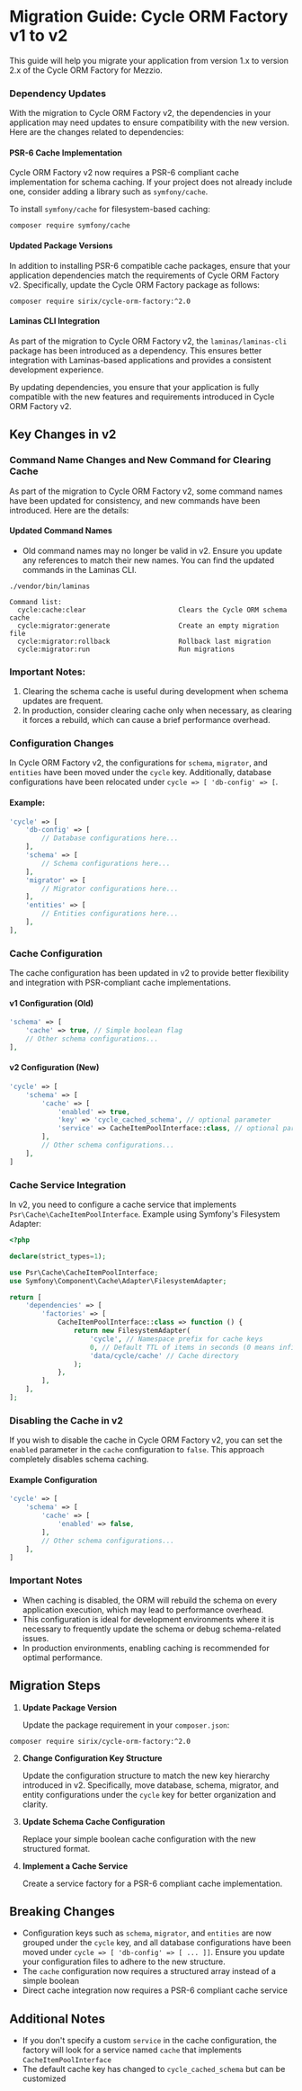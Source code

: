 # Migration Guide: Cycle ORM Factory v1 to v2

This guide will help you migrate your application from version 1.x to version 2.x of the Cycle ORM Factory for Mezzio.

### Dependency Updates

With the migration to Cycle ORM Factory v2, the dependencies in your application may need updates to ensure
compatibility with the new version. Here are the changes related to dependencies:

#### PSR-6 Cache Implementation

Cycle ORM Factory v2 now requires a PSR-6 compliant cache implementation for schema caching. If your project does not
already include one, consider adding a library such as `symfony/cache`.

To install `symfony/cache` for filesystem-based caching:

```shell
composer require symfony/cache
```

#### Updated Package Versions

In addition to installing PSR-6 compatible cache packages, ensure that your application dependencies match the
requirements of Cycle ORM Factory v2. Specifically, update the Cycle ORM Factory package as follows:

```shell
composer require sirix/cycle-orm-factory:^2.0
```

#### Laminas CLI Integration

As part of the migration to Cycle ORM Factory v2, the `laminas/laminas-cli` package has been introduced as a dependency. This ensures better integration with Laminas-based applications and provides a consistent
development experience.


By updating dependencies, you ensure that your application is fully compatible with the new features and requirements
introduced in Cycle ORM Factory v2.

## Key Changes in v2

### Command Name Changes and New Command for Clearing Cache

As part of the migration to Cycle ORM Factory v2, some command names have been updated for consistency, and new commands
have been introduced. Here are the details:

#### Updated Command Names

- Old command names may no longer be valid in v2. Ensure you update any references to match their new names. You can
  find the updated commands in the Laminas CLI.

```shell
./vendor/bin/laminas
```

```
Command list:
  cycle:cache:clear                       Clears the Cycle ORM schema cache
  cycle:migrator:generate                 Create an empty migration file
  cycle:migrator:rollback                 Rollback last migration
  cycle:migrator:run                      Run migrations
```

### Important Notes:

1. Clearing the schema cache is useful during development when schema updates are frequent.
2. In production, consider clearing cache only when necessary, as clearing it forces a rebuild, which can cause a brief
   performance overhead.

### Configuration Changes

In Cycle ORM Factory v2, the configurations for `schema`, `migrator`, and `entities` have been moved under the `cycle` key. Additionally, database configurations have been relocated under `cycle => [ 'db-config' => [`.

#### Example:

```php
'cycle' => [
    'db-config' => [
        // Database configurations here...
    ],
    'schema' => [
        // Schema configurations here...
    ],
    'migrator' => [
        // Migrator configurations here...
    ],
    'entities' => [
        // Entities configurations here...
    ],
],
```

### Cache Configuration

The cache configuration has been updated in v2 to provide better flexibility and integration with PSR-compliant cache implementations.

#### v1 Configuration (Old)

```php
'schema' => [
    'cache' => true, // Simple boolean flag
    // Other schema configurations...
],
```

#### v2 Configuration (New)

```php
'cycle' => [
    'schema' => [
        'cache' => [
            'enabled' => true,
            'key' => 'cycle_cached_schema', // optional parameter
            'service' => CacheItemPoolInterface::class, // optional parameter
        ],
        // Other schema configurations...
    ],
]
```

### Cache Service Integration

In v2, you need to configure a cache service that implements `Psr\Cache\CacheItemPoolInterface`. Example using Symfony's Filesystem Adapter:

```php
<?php

declare(strict_types=1);

use Psr\Cache\CacheItemPoolInterface;
use Symfony\Component\Cache\Adapter\FilesystemAdapter;

return [
    'dependencies' => [
        'factories' => [
            CacheItemPoolInterface::class => function () {
                return new FilesystemAdapter(
                    'cycle', // Namespace prefix for cache keys
                    0, // Default TTL of items in seconds (0 means infinite)
                    'data/cycle/cache' // Cache directory
                );
            },
        ],
    ],
];
```

### Disabling the Cache in v2

If you wish to disable the cache in Cycle ORM Factory v2, you can set the `enabled` parameter in the `cache`
configuration to `false`. This approach completely disables schema caching.

#### Example Configuration

```php
'cycle' => [
    'schema' => [
        'cache' => [
            'enabled' => false,
        ],
        // Other schema configurations...
    ],
]
```

### Important Notes

- When caching is disabled, the ORM will rebuild the schema on every application execution, which may lead to
  performance overhead.
- This configuration is ideal for development environments where it is necessary to frequently update the schema or
  debug schema-related issues.
- In production environments, enabling caching is recommended for optimal performance.

## Migration Steps

1. **Update Package Version**

   Update the package requirement in your `composer.json`:

```shell script
composer require sirix/cycle-orm-factory:^2.0
```

2. **Change Configuration Key Structure**

   Update the configuration structure to match the new key hierarchy introduced in v2. Specifically, move database,
   schema, migrator, and entity configurations under the `cycle` key for better organization and clarity.

3. **Update Schema Cache Configuration**

   Replace your simple boolean cache configuration with the new structured format.

4. **Implement a Cache Service**

   Create a service factory for a PSR-6 compliant cache implementation.


## Breaking Changes

- Configuration keys such as `schema`, `migrator`, and `entities` are now grouped under the `cycle` key, and all
  database configurations have been moved under `cycle => [ 'db-config' => [ ... ]]`. Ensure you update your
  configuration files to adhere to the new structure.
- The `cache` configuration now requires a structured array instead of a simple boolean
- Direct cache integration now requires a PSR-6 compliant cache service

## Additional Notes

- If you don't specify a custom `service` in the cache configuration, the factory will look for a service named `cache` that implements `CacheItemPoolInterface`
- The default cache key has changed to `cycle_cached_schema` but can be customized

